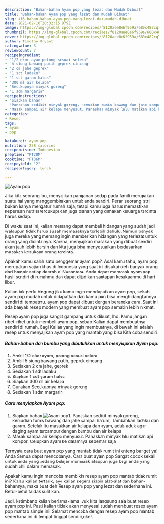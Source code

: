 ```yaml
---
description: "Bahan-bahan Ayam pop yang lezat dan Mudah Dibuat"
title: "Bahan-bahan Ayam pop yang lezat dan Mudah Dibuat"
slug: 416-bahan-bahan-ayam-pop-yang-lezat-dan-mudah-dibuat
date: 2021-02-10T20:32:15.979Z
image: https://img-global.cpcdn.com/recipes/f8120aee8e6f959a/680x482cq70/ayam-pop-foto-resep-utama.jpg
thumbnail: https://img-global.cpcdn.com/recipes/f8120aee8e6f959a/680x482cq70/ayam-pop-foto-resep-utama.jpg
cover: https://img-global.cpcdn.com/recipes/f8120aee8e6f959a/680x482cq70/ayam-pop-foto-resep-utama.jpg
author: Timothy Bryant
ratingvalue: 3
reviewcount: 7
recipeingredient:
- "1/2 ekor ayam potong sesuai selera"
- "5 siung bawang putih geprek cincang"
- "2 cm jahe geprek"
- "1 sdt ladaku"
- "1 sdt garam halus"
- "300 ml air kelapa"
- "Secukupnya minyak goreng"
- "1 sdm margarin"
recipeinstructions:
- "Siapkan bahan"
- "Panaskan sedikit minyak goreng, kemudian tumis bawang dan jahe sampai harum, Tambahkan ladaku dan garam. Setelah itu masukkan air kelapa dan ayam, aduk-aduk agar daging ayam tercampur dengan bumbu dan air kelapa"
- "Masak sampai air kelapa menyusut. Panaskan minyak lalu matikan api kompor. Celupkan ayam ke dalamnya sebentar saja"
categories:
- Resep
tags:
- ayam
- pop

katakunci: ayam pop 
nutrition: 258 calories
recipecuisine: Indonesian
preptime: "PT20M"
cooktime: "PT36M"
recipeyield: "2"
recipecategory: Lunch

---
```



![Ayam pop](https://img-global.cpcdn.com/recipes/f8120aee8e6f959a/680x482cq70/ayam-pop-foto-resep-utama.jpg)

Jika kita seorang ibu, menyajikan panganan sedap pada famili merupakan suatu hal yang menggembirakan untuk anda sendiri. Peran seorang istri bukan hanya mengatur rumah saja, tetapi kamu juga harus memastikan keperluan nutrisi tercukupi dan juga olahan yang dimakan keluarga tercinta harus sedap.

Di waktu  saat ini, kalian memang dapat membeli hidangan yang sudah jadi walaupun tidak harus susah memasaknya terlebih dahulu. Namun banyak juga mereka yang memang ingin memberikan hidangan yang terlezat untuk orang yang dicintainya. Karena, menyajikan masakan yang dibuat sendiri akan jauh lebih bersih dan kita juga bisa menyesuaikan berdasarkan masakan kesukaan orang tercinta. 



Apakah kamu salah satu penggemar ayam pop?. Asal kamu tahu, ayam pop merupakan sajian khas di Indonesia yang saat ini disukai oleh banyak orang dari hampir setiap daerah di Nusantara. Anda dapat memasak ayam pop hasil sendiri di rumahmu dan dapat dijadikan santapan kesukaanmu di hari libur.

Kalian tak perlu bingung jika kamu ingin mendapatkan ayam pop, sebab ayam pop mudah untuk didapatkan dan kamu pun bisa menghidangkannya sendiri di tempatmu. ayam pop dapat dibuat dengan beraneka cara. Saat ini ada banyak resep modern yang membuat ayam pop semakin lebih nikmat.

Resep ayam pop juga sangat gampang untuk dibuat, lho. Kamu jangan ribet-ribet untuk membeli ayam pop, sebab Kalian dapat membuatnya sendiri di rumah. Bagi Kalian yang ingin membuatnya, di bawah ini adalah resep untuk menyajikan ayam pop yang mantab yang bisa Kita coba sendiri.

<!--inarticleads1-->

##### Bahan-bahan dan bumbu yang dibutuhkan untuk menyiapkan Ayam pop:

1. Ambil 1/2 ekor ayam, potong sesuai selera
1. Ambil 5 siung bawang putih, geprek cincang
1. Sediakan 2 cm jahe, geprek
1. Sediakan 1 sdt ladaku
1. Siapkan 1 sdt garam halus
1. Siapkan 300 ml air kelapa
1. Gunakan Secukupnya minyak goreng
1. Sediakan 1 sdm margarin




<!--inarticleads2-->

##### Cara menyiapkan Ayam pop:

1. Siapkan bahan
<img src="https://img-global.cpcdn.com/steps/9632891d91870a7b/160x128cq70/ayam-pop-langkah-memasak-1-foto.jpg" alt="Ayam pop">1. Panaskan sedikit minyak goreng, kemudian tumis bawang dan jahe sampai harum, Tambahkan ladaku dan garam. Setelah itu masukkan air kelapa dan ayam, aduk-aduk agar daging ayam tercampur dengan bumbu dan air kelapa
1. Masak sampai air kelapa menyusut. Panaskan minyak lalu matikan api kompor. Celupkan ayam ke dalamnya sebentar saja




Ternyata cara buat ayam pop yang mantab tidak rumit ini enteng banget ya! Anda Semua dapat mencobanya. Cara buat ayam pop Sangat cocok sekali untuk anda yang sedang belajar memasak ataupun juga bagi anda yang sudah ahli dalam memasak.

Apakah kamu ingin mencoba membikin resep ayam pop mantab tidak rumit ini? Kalau kalian tertarik, ayo kalian segera siapin alat-alat dan bahan-bahannya, maka buat deh Resep ayam pop yang lezat dan sederhana ini. Betul-betul taidak sulit kan. 

Jadi, ketimbang kalian berlama-lama, yuk kita langsung saja buat resep ayam pop ini. Pasti kalian tiidak akan menyesal sudah membuat resep ayam pop mantab simple ini! Selamat mencoba dengan resep ayam pop mantab sederhana ini di tempat tinggal sendiri,oke!.

